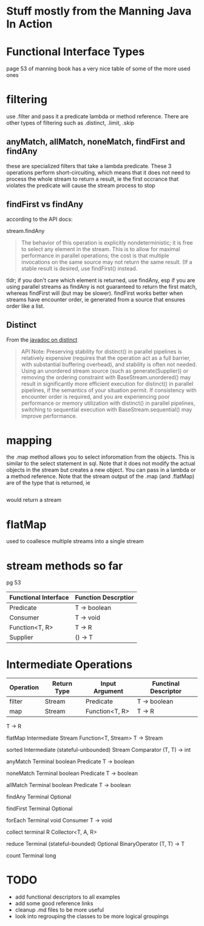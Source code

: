 # Stuff mostly from the Manning Java In Action
# Functional Interface Types
page 53 of manning book has a very nice table of some of the more used ones

# filtering
use .filter and pass it a predicate lambda or method reference.  There are other types of filtering such as 
.distinct, .limit, .skip

## anyMatch, allMatch, noneMatch, findFirst and findAny
these are specialized filters that take a lambda predicate.  These 3 operations perform short-circuiting, which means
that it does not need to process the whole stream to return a result, ie the first occrance that violates the predicate
will cause the stream process to stop

## findFirst vs findAny
according to the API docs:

stream.findAny
> The behavior of this operation is explicitly nondeterministic; it is free to select any element in the stream. 
> This is to allow for maximal performance in parallel operations; the cost is that multiple invocations on the 
> same source may not return the same result. (If a stable result is desired, use findFirst() instead.

tldr; if you don't care which element is returned, use findAny, esp if you are using parallel streams as findAny is 
not guaranteed to return the first match, whereas findFirst will (but may be slower).  findFirst works better when streams
have encounter order, ie generated from a source that ensures order like a list.

## Distinct
From the [javadoc on distinct](http://docs.oracle.com/javase/8/docs/api/java/util/stream/Stream.html#distinct--) 
> API Note:
  Preserving stability for distinct() in parallel pipelines is relatively expensive (requires that the operation
  act as a full barrier, with substantial buffering overhead), and stability is often not needed. Using an 
  unordered stream source (such as generate(Supplier)) or removing the ordering constraint with 
  BaseStream.unordered() may result in significantly more efficient execution for distinct() in parallel pipelines,
  if the semantics of your situation permit. If consistency with encounter order is required, and you are 
  experiencing poor performance or memory utilization with distinct() in parallel pipelines, switching to 
  sequential execution with BaseStream.sequential() may improve performance.

# mapping
the .map method allows you to select inforomation from the objects.  This is similar to the select statement in
sql.  Note that it does not modify the actual objects in the stream but creates a new object.  You can pass in a 
lambda or a method reference.  Note that the stream output of the .map (and .flatMap) are of the type that is returned, ie

```.map(blargh::getName)

```
would return a stream<whatever type getName returns>

# flatMap
used to coallesce multiple streams into a single stream

# stream methods so far
pg 53

|Functional Interface | Function Descrptior |
| --------------------| --------------------|
| Predicate<T> |    T -> boolean|
| Consumer<T> | T -> void|
| Function<T, R> | T -> R |
|Supplier<T> | () -> T


# Intermediate Operations
|Operation | Return Type | Input Argument | Functinal Descriptor|
|----------|-------------| ---------------| --------------------
|filter | Stream<T> | Predicate<T> | T -> boolean |
|map    | Stream<R> | Function<T, R>  | T -> R

T -> R

flatMap
Intermediate
Stream<R>
Function<T, Stream<R>>
T -> Stream<R>

sorted
Intermediate (stateful-unbounded)
Stream<T>
Comparator<T>
(T, T) -> int

anyMatch
Terminal
boolean
Predicate<T>
T -> boolean

noneMatch
Terminal
boolean
Predicate<T>
T -> boolean

allMatch
Terminal
boolean
Predicate<T>
T -> boolean

findAny
Terminal
Optional<T>



findFirst
Terminal
Optional<T>



forEach
Terminal
void
Consumer<T>
T -> void

collect
terminal
R
Collector<T, A, R>


reduce
Terminal (stateful-bounded)
Optional<T>
BinaryOperator<T>
(T, T) -> T

count
Terminal
long




# TODO
* add functional descriptors to all examples
* add some good reference links
* cleanup .md files to be more useful
* look into regrouping the classes to be more logical groupings



